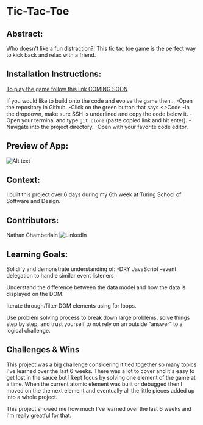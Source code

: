 # Tic-Tac-Toe

## Abstract:

Who doesn't like a fun distraction?! This tic tac toe game is the perfect way to kick back and relax with a friend. 

## Installation Instructions:

[To play the game follow this link COMING SOON]()

If you would like to build onto the code and evolve the game then...
	-Open the repository in Github.
	-Click on the green button that says <>Code
	-In the dropdown, make sure SSH is underlined and copy the code below it. 
	-Open your terminal and type `git clone` (paste copied link and hit enter).
	-Navigate into the project directory.
	-Open with your favorite code editor. 

## Preview of App:

![Alt text](https://media1.giphy.com/media/v1.Y2lkPTc5MGI3NjExYjM0OTgwNWFmYjFmOGNmYWJkNDcyYjAwN2Y1NGRmYzAzNjU3ZGIwYSZjdD1n/eF4lTjERmLzDVZwAz3/giphy.gif)

## Context: 

I built this project over 6 days during my 6th week at Turing School of Software and Design.

## Contributors:

Nathan Chamberlain ![LinkedIn](https://www.linkedin.com/in/chamberlainux/)

## Learning Goals:

Solidify and demonstrate understanding of:
	-DRY JavaScript
	-event delegation to handle similar event listeners

Understand the difference between the data model and how the data is displayed on the DOM.

Iterate through/filter DOM elements using for loops.

Use problem solving process to break down large problems, solve things step by step, and trust yourself to not rely on an outside “answer” to a logical challenge.

## Challenges & Wins

This project was a big challenge considering it tied together so many topics I've learned over the last 6 weeks. There was a lot to cover and it's easy to get lost in the sauce but I kept focus by solving one element of the game at a time. When the current atomic element was built or debugged then I moved on the the next element and eventually all the little pieces added up into a whole project. 

This project showed me how much I've learned over the last 6 weeks and I'm really greatful for that. 